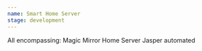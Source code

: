 ```yaml
---
name: Smart Home Server
stage: development
---
```

All encompassing:
	Magic Mirror
	Home Server
	Jasper automated